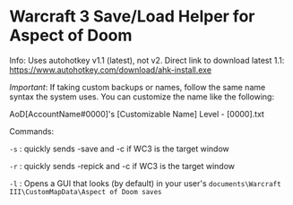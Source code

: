 # Warcraft 3 Save/Load Helper for Aspect of Doom

Info: Uses autohotkey v1.1 (latest), not v2.  Direct link to download latest 1.1:  https://www.autohotkey.com/download/ahk-install.exe

_Important_: If taking custom backups or names, follow the same name syntax the system uses. You can customize the name like the following:

AoD[AccountName#0000]'s [Customizable Name] Level - [0000].txt

Commands:

`-s` : quickly sends -save and -c if WC3 is the target window

`-r` : quickly sends -repick and -c if WC3 is the target window

`-l` : Opens a GUI that looks (by default) in your user's `documents\Warcraft III\CustomMapData\Aspect of Doom saves`
